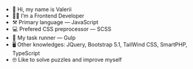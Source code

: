 - 👋 Hi, my name is Valerii
- 👨‍💻 I’m a Frontend Developer
- ⚒ Primary language — JavaScript
- 💻 Prefered CSS preprocessor  — SCSS
- 🧾 My task runner — Gulp
- 🖥 Other knowledges: JQuery, Bootstrap 5.1, TailWind CSS, SmartPHP, TypeScript
- 🤓 Like to solve puzzles and improve myself


